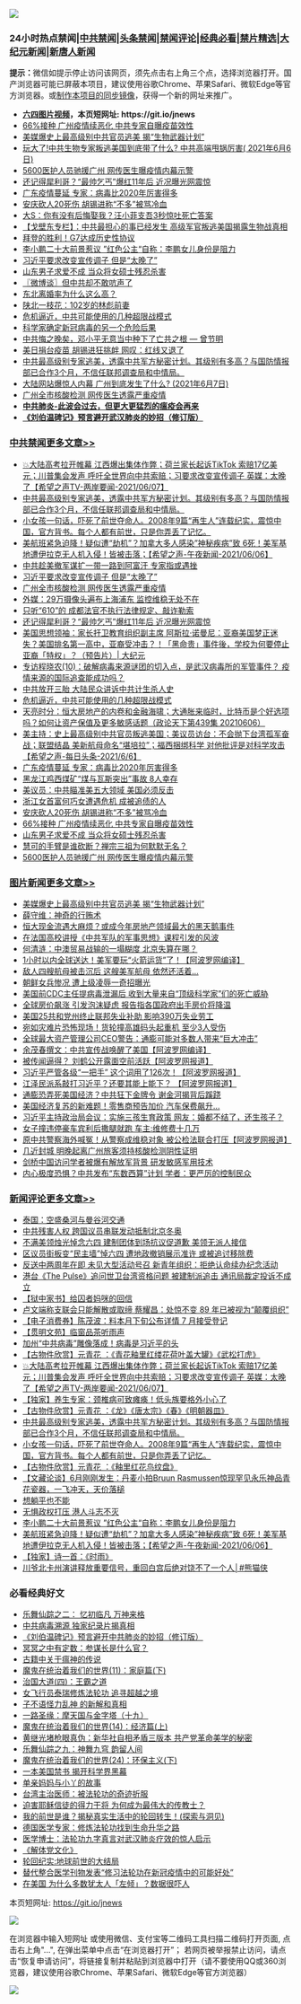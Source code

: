 ![](https://raw.githubusercontent.com/fqnews/bnews/master/64photo/fqnews-qr.jpg)

<div id="tt">
<h3>24小时热点禁闻|<a href="#%E4%B8%AD%E5%85%B1%E7%A6%81%E9%97%BB%E6%9B%B4%E5%A4%9A%E6%96%87%E7%AB%A0">中共禁闻</a>|<a href="#%E5%9B%BE%E7%89%87%E6%96%B0%E9%97%BB%E6%9B%B4%E5%A4%9A%E6%96%87%E7%AB%A0">头条禁闻</a>|<a href="#%E6%96%B0%E9%97%BB%E8%AF%84%E8%AE%BA%E6%9B%B4%E5%A4%9A%E6%96%87%E7%AB%A0">禁闻评论|<a href="#%E5%BF%85%E7%9C%8B%E7%BB%8F%E5%85%B8%E5%A5%BD%E6%96%87">经典必看|<a href="/video.md#%E7%A6%81%E7%89%87%E7%B2%BE%E9%80%89">禁片精选</a>|<a href="https://github.com/fqnews/djy/blob/master/gb/nf1351518.md#1">大纪元新闻</a>|<a href="https://github.com/fqnews/ntdtv/blob/master/gb/prog204.md#1">新唐人新闻</a></h3>
<div><b>提示：</b>微信如提示停止访问该网页，须先点击右上角三个点，选择浏览器打开。国产浏览器可能已屏蔽本项目，建议使用谷歌Chrome、苹果Safari、微软Edge等官方浏览器。或<a href="https://github.com/fqnews/bnews/blob/master/%E5%88%B6%E4%BD%9Cgit%E7%A6%81%E9%97%BB%E9%95%9C%E5%83%8F.md">制作本项目的同步镜像</a>，获得一个新的网址来推广。</div>
<ul>
<li><b><a href="http://d1.bdrive.tk/64.mp4" target="_blank">六四图片视频</a>，本页短网址: https://git.io/jnews</b></li>
<li><a href="/cbnews/20210607/1561645.md">66%接种 广州疫情续恶化 中共专家自曝疫苗效性</a></li>
<li><a href="/topimagenews/20210607/1561590.md">美媒爆史上最高级别中共官员逃美 揭“生物武器计划”</a></li>
<li><a href="/bannedvideo/20210607/1561601.md">玩大了!中共生物专家叛逃美国到底带了什么? 中共高端甩锅厉害( 2021年6月6日)</a></li>
<li><a href="/cbnews/20210607/1561594.md">5600医护人员驰援广州 网传医生曝疫情内幕示警</a></li>
<li><a href="/cbnews/20210607/1561707.md">还记得犀利哥？“最帅乞丐”爆红11年后 近况曝光网震惊</a></li>
<li><a href="/cbnews/20210607/1561676.md">广东疫情蔓延 专家：病毒比2020年厉害得多</a></li>
<li><a href="/cbnews/20210607/1561646.md">安庆砍人20死伤 胡锡进称“不多”被骂冷血</a></li>
<li><a href="/yule/20210607/1561603.md">大S：你有没有后悔娶我？汪小菲支吾3秒惊吐死亡答案</a></li>
<li><a href="/comments/20210607/1561595.md">【戈壁东专栏】：中共最担心的事已经发生 高级军官叛逃美国揭露生物战真相</a></li>
<li><a href="/baitai/20210607/1561610.md">拜登的胜利！G7达成历史性协议</a></li>
<li><a href="/comments/20210607/1561827.md">李小鹏二十大前景惹议 ”红色公主“自称：李鹏女儿身份是阻力</a></li>
<li><a href="/cbnews/20210607/1561767.md">习近平要求改变宣传调子 但是“太晚了”</a></li>
<li><a href="/cbnews/20210607/1561644.md">山东男子求爱不成 当众将女硕士残忍杀害</a></li>
<li><a href="/ssgc/20210607/1561758.md">〖微博谈〗但中共却不敢吭声了</a></li>
<li><a href="/cnnews/20210607/1561681.md">东北离婚率为什么这么高？</a></li>
<li><a href="/cnnews/20210607/1561717.md">陕北一枝花：102岁的林彪前妻</a></li>
<li><a href="/comments/20210607/1561688.md">危机逼近，中共可能使用的几种超限战模式</a></li>
<li><a href="/cnnews/20210607/1561668.md">科学家确定新冠病毒的另一个危险后果</a></li>
<li><a href="/comments/20210607/1561683.md">中共悔之晚矣，邓小平无意当中种下了亡共之根 — 曾节明</a></li>
<li><a href="/cnnews/20210607/1561748.md">美日捐台疫苗 胡锡进狂挑衅 网叹：红线又退了</a></li>
<li><a href="/comments/20210607/1561869.md">中共最高级别专家逃美，透露中共军方秘密计划。其级别有多高？与国防情报部已合作3个月，不信任联邦调查局和中情局。</a></li>
<li><a href="/bannedvideo/20210607/1561864.md">大陆网站爆惊人内幕 广州到底发生了什么?  (2021年6月7日)</a></li>
<li><a href="/cbnews/20210607/1561766.md">广州全市核酸检测 网传医生透露严重疫情</a></li>
<li><b><a href="/comments/20200211/1275071.md" target="_blank">中共肺炎-此波会过去，但更大更猛烈的瘟疫会再来</a></b></li>
<li><b><a href="/comments/20200207/1272816.md" target="_blank">《刘伯温碑记》预言避开武汉肺炎的妙招（修订版）</a></b></li>
</ul>
</div>

<div class="catlist">
<h3><a href="/cbnews/" target="_blank">中共禁闻</a><span><a href="/cbnews/" target="_blank" rel="nofollow">更多文章>></a></span></h3>
<ul>
<li><a href="/comments/20210607/1561875.md" target="_blank">💥大陆高考拉开帷幕 江西爆出集体作弊；荷兰家长起诉TikTok 索赔17亿美元；川普集会发声 呼吁全世界向中共索赔；习要求改变宣传调子 英媒：太晚了【希望之声TV-两岸要闻-2021/06/07】</a></li>
<li><a href="/comments/20210607/1561869.md" target="_blank">中共最高级别专家逃美，透露中共军方秘密计划。其级别有多高？与国防情报部已合作3个月，不信任联邦调查局和中情局。</a></li>
<li><a href="/comments/20210607/1561862.md" target="_blank">小女孩一句话，吓死了前世夺命人。2008年9篇“再生人”连载纪实，震惊中国，官方背书。每个人都有前世，只是你弄丢了记忆。</a></li>
<li><a href="/comments/20210607/1561820.md" target="_blank">美航班紧急迫降！疑似遭“劫机”？加拿大多人感染”神秘疾病”致 6死！美军基地遭伊拉克无人机入侵！皆被击落；【希望之声-午夜新闻-2021/06/06】</a></li>
<li><a href="/cbnews/20210607/1561768.md" target="_blank">中共趁美撤军谋扩一带一路到阿富汗 专家指或遇挫</a></li>
<li><a href="/cbnews/20210607/1561767.md" target="_blank">习近平要求改变宣传调子 但是“太晚了”</a></li>
<li><a href="/cbnews/20210607/1561766.md" target="_blank">广州全市核酸检测 网传医生透露严重疫情</a></li>
<li><a href="/cbnews/20210607/1561765.md" target="_blank">外媒：29万摄像头遍布上海浦东 监控维稳无处不在</a></li>
<li><a href="/cbnews/20210607/1561764.md" target="_blank">只听“610”的 成都法官不执行法律规定、敲诈勒索</a></li>
<li><a href="/cbnews/20210607/1561707.md" target="_blank">还记得犀利哥？“最帅乞丐”爆红11年后 近况曝光网震惊</a></li>
<li><a href="/cbnews/20210607/1561704.md" target="_blank">美国思想领袖：家长扞卫教育组织副主席 阿斯拉·诺曼尼：亚裔美国梦正迷失？美国排名第一高中，亚裔受冲击？！「黑命贵」事件後，学校为何要停止亚裔「特权」？（预告片）| 大纪元</a></li>
<li><a href="/comments/20210607/1561703.md" target="_blank">专访程晓农(10)：破解病毒来源谜团的切入点，是武汉病毒所的军管事件？ 疫情来源的国际追查能成功吗？</a></li>
<li><a href="/cbnews/20210607/1561689.md" target="_blank">中共放开三胎 大陆民众讲诉中共计生杀人史</a></li>
<li><a href="/comments/20210607/1561688.md" target="_blank">危机逼近，中共可能使用的几种超限战模式</a></li>
<li><a href="/cbnews/20210607/1561687.md" target="_blank">天亮时分：恒大房地产的内卷和金融海啸；大通胀来临时，比特币是个好选项吗？如何让资产保值及更多敏感话题（政论天下第439集 20210606）</a></li>
<li><a href="/comments/20210607/1561679.md" target="_blank">美主持：史上最高级别中共官员叛逃美国；美议员访台：不会抛下台湾孤军奋战；联盟结晶 美新航母命名“堪培拉”；福西捆绑科学 对他批评是对科学攻击【希望之声-每日头条-2021/6/6】</a></li>
<li><a href="/cbnews/20210607/1561676.md" target="_blank">广东疫情蔓延 专家：病毒比2020年厉害得多</a></li>
<li><a href="/cbnews/20210607/1561674.md" target="_blank">黑龙江鸡西煤矿“煤与瓦斯突出”事故 8人幸存</a></li>
<li><a href="/cbnews/20210607/1561648.md" target="_blank">美议员：中共瞄准美五大领域 美国必须反击</a></li>
<li><a href="/cbnews/20210607/1561647.md" target="_blank">浙江女首富何巧女遭遇危机 成被追债的人</a></li>
<li><a href="/cbnews/20210607/1561646.md" target="_blank">安庆砍人20死伤 胡锡进称“不多”被骂冷血</a></li>
<li><a href="/cbnews/20210607/1561645.md" target="_blank">66%接种 广州疫情续恶化 中共专家自曝疫苗效性</a></li>
<li><a href="/cbnews/20210607/1561644.md" target="_blank">山东男子求爱不成 当众将女硕士残忍杀害</a></li>
<li><a href="/comments/20210607/1561640.md" target="_blank">慧可的手臂是谁砍断？禅宗三祖为何默默无名？</a></li>
<li><a href="/cbnews/20210607/1561594.md" target="_blank">5600医护人员驰援广州 网传医生曝疫情内幕示警</a></li>

</ul>
</div>
<div class="catlist">
<h3><a href="/topimagenews/" target="_blank">图片新闻</a><span><a href="/topimagenews/" target="_blank" rel="nofollow">更多文章>></a></span></h3>
<ul>
<li><a href="/topimagenews/20210607/1561590.md" target="_blank">美媒爆史上最高级别中共官员逃美 揭“生物武器计划”</a></li>
<li><a href="/topimagenews/20210606/1561402.md" target="_blank">薛守维：神奇的行贿术</a></li>
<li><a href="/topimagenews/20210606/1561365.md" target="_blank">恒大现金流遇大麻烦？或成今年房地产领域最大的黑天鹅事件</a></li>
<li><a href="/comments/20210606/1561346.md" target="_blank">在法国高校讲授《中共军队的军事思想》课程引发的风波</a></li>
<li><a href="/topimagenews/20210606/1561115.md" target="_blank">何清涟：中澳贸易战输的一塌糊度 北京失算在哪？</a></li>
<li><a href="/topimagenews/20210605/1560838.md" target="_blank">1小时以内全球送达！美军要玩“火箭运货”了！【阿波罗网编译】</a></li>
<li><a href="/topimagenews/20210605/1560764.md" target="_blank">敌人四艘航母被击沉后 这艘美军航母 依然还活着&#8230;</a></li>
<li><a href="/topimagenews/20210605/1560763.md" target="_blank">朝鲜女兵惨况 遭上级凌辱一奇招曝光</a></li>
<li><a href="/topimagenews/20210604/1560399.md" target="_blank">美国前CDC主任提病毒泄漏后 收到大量来自“顶级科学家”们的死亡威胁</a></li>
<li><a href="/topimagenews/20210604/1559716.md" target="_blank">全球房价飙涨 引发泡沫疑虑 报告指各国政府出手房价将降温</a></li>
<li><a href="/topimagenews/20210604/1559658.md" target="_blank">美国25共和党州终止联邦失业补助 影响390万失业劳工</a></li>
<li><a href="/topimagenews/20210604/1559625.md" target="_blank">宛如灾难片恐怖现场！货轮撞高雄码头起重机 至少3人受伤</a></li>
<li><a href="/topimagenews/20210604/1559624.md" target="_blank">全球最大资产管理公司CEO警告：通膨可能对多数人带来“巨大冲击”</a></li>
<li><a href="/topimagenews/20210603/1559198.md" target="_blank">余茂春撰文：中共宣传战唤醒了美国【阿波罗网编译】</a></li>
<li><a href="/topimagenews/20210602/1558626.md" target="_blank">被传闻逼得？ 刘鹤公开露面空前活跃【阿波罗网报道】</a></li>
<li><a href="/topimagenews/20210602/1558579.md" target="_blank">习近平严管各级“一把手” 这个词用了126次！【阿波罗网报道】</a></li>
<li><a href="/topimagenews/20210601/1557942.md" target="_blank">江泽民派系敲打习近平？还要其能上能下？ 【阿波罗网报道】</a></li>
<li><a href="/topimagenews/20210601/1557763.md" target="_blank">通膨恐弄死美国经济？中共狂下金牌令 谢金河揭背后蹊跷</a></li>
<li><a href="/topimagenews/20210601/1557490.md" target="_blank">美国经济复苏的新难题！零售商预告加价 汽车保费飙升…</a></li>
<li><a href="/topimagenews/20210531/1557253.md" target="_blank">习近平主持政治局会议：实施三孩生育政策 网友：婚都不结了，还生孩子？</a></li>
<li><a href="/topimagenews/20210531/1557216.md" target="_blank">女子撞违停豪车宾利后撒腿就跑 车主:维修费十几万</a></li>
<li><a href="/topimagenews/20210531/1557014.md" target="_blank">原中共警察海外喊冤！从警察成维稳对象 被公检法联合打压【阿波罗网报道】</a></li>
<li><a href="/topimagenews/20210531/1556882.md" target="_blank">几近封城 明晚起离广州旅客须持核酸检测阴性证明</a></li>
<li><a href="/topimagenews/20210531/1556881.md" target="_blank">剑桥中国访问学者被爆有解放军背景 研发敏感军用技术</a></li>
<li><a href="/topimagenews/20210530/1556364.md" target="_blank">内心极度恐惧？中共发布“东数西算”计划 学者：更严厉的控制民众</a></li>

</ul>
</div>
<div class="catlist">
<h3><a href="/comments/" target="_blank">新闻评论</a><span><a href="/comments/" target="_blank" rel="nofollow">更多文章>></a></span></h3>
<ul>
<li><a href="/comments/20210607/1561897.md" target="_blank">泰国：空盛桑河与曼谷河交通</a></li>
<li><a href="/comments/20210607/1561896.md" target="_blank">中共残害人权 跨国议员串联发动抵制北京冬奥</a></li>
<li><a href="/comments/20210607/1561889.md" target="_blank">不满美领烛光悼念六四 建制团体到场抗议促道歉 美领无派人接信</a></li>
<li><a href="/comments/20210607/1561888.md" target="_blank">区议员街板变“民主墙”悼六四 遭地政撤销展示准许 或被追讨移除费</a></li>
<li><a href="/comments/20210607/1561887.md" target="_blank">反送中两周年在即 未见大型活动号召 新青年组织：拒绝认命续办纪念活动</a></li>
<li><a href="/comments/20210607/1561886.md" target="_blank">港台《The Pulse》追问世卫台湾资格问题 被建制派追击 通讯局裁定投诉不成立</a></li>
<li><a href="/comments/20210607/1561885.md" target="_blank">【狱中家书】给囚者妈咪的回信</a></li>
<li><a href="/comments/20210607/1561884.md" target="_blank">卢文端称支联会只能解散或取缔 蔡耀昌：处惊不变 89 年已被视为“颠覆组织”</a></li>
<li><a href="/comments/20210607/1561883.md" target="_blank">【电子消费券】陈茂波：料本月下旬公布详情 7 月接受登记</a></li>
<li><a href="/comments/20210607/1561882.md" target="_blank">【贯明文苑】临窗品茶听雨声</a></li>
<li><a href="/comments/20210607/1561881.md" target="_blank">加州“中共病毒”雕像落成！病毒是习近平的头</a></li>
<li><a href="/comments/20210607/1561880.md" target="_blank">【古物件欣赏】元青花 ：《青花釉里红缕花荷叶盖大罐》《武松打虎》</a></li>
<li><a href="/comments/20210607/1561875.md" target="_blank">💥大陆高考拉开帷幕 江西爆出集体作弊；荷兰家长起诉TikTok 索赔17亿美元；川普集会发声 呼吁全世界向中共索赔；习要求改变宣传调子 英媒：太晚了【希望之声TV-两岸要闻-2021/06/07】</a></li>
<li><a href="/comments/20210607/1561874.md" target="_blank">【独家】养生专家：颈椎病可致瘫痪！低头族要格外小心了</a></li>
<li><a href="/comments/20210607/1561870.md" target="_blank">【古物件欣赏】元青花 ：《龙》《唐太宗》《春》《明朝器皿》</a></li>
<li><a href="/comments/20210607/1561869.md" target="_blank">中共最高级别专家逃美，透露中共军方秘密计划。其级别有多高？与国防情报部已合作3个月，不信任联邦调查局和中情局。</a></li>
<li><a href="/comments/20210607/1561862.md" target="_blank">小女孩一句话，吓死了前世夺命人。2008年9篇“再生人”连载纪实，震惊中国，官方背书。每个人都有前世，只是你弄丢了记忆。</a></li>
<li><a href="/comments/20210607/1561860.md" target="_blank">【古物件欣赏】元青花 ：《釉里红花鸟纹盘》</a></li>
<li><a href="/comments/20210607/1561859.md" target="_blank">【文藏论谈】6月刚刚发生：丹麦小拍Bruun Rasmussen惊现罕见永乐神品青花瓷器，一飞冲天，天价落槌</a></li>
<li><a href="/comments/20210607/1561850.md" target="_blank">想躺平也不能</a></li>
<li><a href="/comments/20210607/1561849.md" target="_blank">无惧政权打压 港人斗志不灭</a></li>
<li><a href="/comments/20210607/1561827.md" target="_blank">李小鹏二十大前景惹议 ”红色公主“自称：李鹏女儿身份是阻力</a></li>
<li><a href="/comments/20210607/1561820.md" target="_blank">美航班紧急迫降！疑似遭“劫机”？加拿大多人感染”神秘疾病”致 6死！美军基地遭伊拉克无人机入侵！皆被击落；【希望之声-午夜新闻-2021/06/06】</a></li>
<li><a href="/comments/20210607/1561819.md" target="_blank">【独家】诗一首：《时雨》</a></li>
<li><a href="/comments/20210607/1561818.md" target="_blank">川爷北卡州演讲释放重要信号，重回白宫后绝对饶不了一个人│#熊猫侠</a></li>

</ul>
</div>

<div class="catlist">
<h3>必看经典好文</h3>
<ul>
<li><a href="/tculture/20170711/790081.md" target="_blank">乐舞仙踪之二： 忆初临凡 万神来格</a></li>
<li><a href="/ccpdope/20200412/1311165.md" target="_blank">中共病毒溯源 独家纪录片揭真相</a></li>
<li><a href="/comments/20200207/1272816.md" target="_blank">《刘伯温碑记》预言避开中共肺炎的妙招（修订版）</a></li>
<li><a href="/tculture/20200812/1378929.md" target="_blank">冥冥之中有定数：参谋长是什么官？</a></li>
<li><a href="/ccpdope/20200531/1337409.md" target="_blank">古籍中关于瘟神的传说</a></li>
<li><a href="/topimagenews/20180530/950691.md" target="_blank">魔鬼在统治着我们的世界(11)：家庭篇(下)</a></li>
<li><a href="/cbnews/20180310/912637.md" target="_blank">治国大道(四)：王霸之道</a></li>
<li><a href="/topimagenews/20210512/1544658.md" target="_blank">女飞行员泰瑞修炼法轮功 追寻超越之境</a></li>
<li><a href="/comments/20190427/1119935.md" target="_blank">子不语怪力乱神 的新解和真相</a></li>
<li><a href="/topimagenews/20180327/919935.md" target="_blank">一路圣缘：摩天国与金字塔（十九）</a></li>
<li><a href="/topimagenews/20180605/953415.md" target="_blank">魔鬼在统治着我们的世界(14)：经济篇(上)</a></li>
<li><a href="/lifebaike/20180921/1001174.md" target="_blank">黄继光堵枪眼真伪：新华社自相矛盾三版本 共产党革命美学的秘密</a></li>
<li><a href="/tculture/20170718/793528.md" target="_blank">乐舞仙踪之九：神舞九穹 韵留人间</a></li>
<li><a href="/cbnews/20180907/994846.md" target="_blank">魔鬼在统治着我们的世界(24)：环保主义(下)</a></li>
<li><a href="/lifebaike/20210222/1491794.md" target="_blank">一本美国禁书 揭开科学界黑幕</a></li>
<li><a href="/cbnews/20210518/1548912.md" target="_blank">单亲妈妈与小丫的故事</a></li>
<li><a href="/comments/20200801/1373219.md" target="_blank">台湾主治医师：被法轮功的奇迹折服</a></li>
<li><a href="/comments/20200622/1346846.md" target="_blank">迫害耶稣信徒的得力干将  为何成为最伟大的传教士？</a></li>
<li><a href="/comments/20200715/1359453.md" target="_blank">我的前世是谁？揭秘真实生活中的轮回转生！(探索与洞见)</a></li>
<li><a href="/comments/20200607/783186.md" target="_blank">德国医学专家：修炼法轮功找到生命升华之路</a></li>
<li><a href="/comments/20200820/1382989.md" target="_blank">医学博士：法轮功九字真言对武汉肺炎疗效的惊人启示</a></li>
<li><a href="/bookwiki/20130610/138400.md" target="_blank">《解体党文化》</a></li>
<li><a href="/comments/20200920/582873.md" target="_blank">轮回纪实:地球前世的大结局</a></li>
<li><a href="/comments/20210403/1518906.md" target="_blank">替代整合医学刊物发表“修习法轮功在新冠疫情中的可能好处”</a></li>
<li><a href="/comments/20200427/1319933.md" target="_blank">在美国 为什么多数犹太人「左倾」？数据很吓人</a></li>

</ul>
</div>

本页短网址: https://git.io/jnews

![](https://raw.githubusercontent.com/fqnews/bnews/master/64photo/fqnews-qr.jpg)

在浏览器中输入短网址 或使用微信、支付宝等二维码工具扫描二维码打开页面, 点击右上角"...", 在弹出菜单中点击“在浏览器打开”； 若网页被举报禁止访问，请点击“恢复申请访问”，将链接复制并粘贴到浏览器中打开（请不要使用QQ或360浏览器，建议使用谷歌Chrome、苹果Safari、微软Edge等官方浏览器）

![](https://raw.githubusercontent.com/fqnews/bnews/master/64photo/wx.jpg)